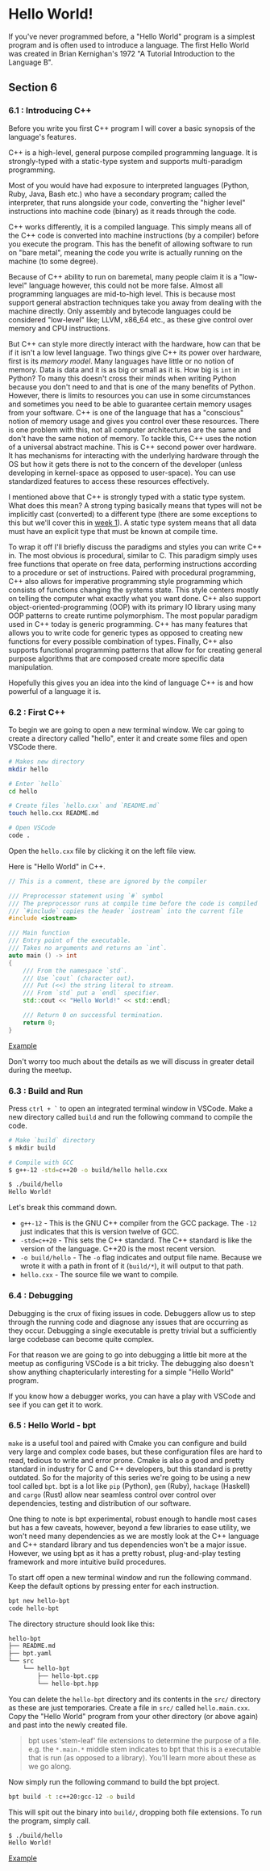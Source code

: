 # Hello World!

If you've never programmed before, a "Hello World" program is a simplest program and is often used to introduce a language. The first Hello World was created in Brian Kernighan's 1972 "A Tutorial Introduction to the Language B".

## Section 6

### 6.1 : Introducing C++

Before you write you first C++ program I will cover a basic synopsis of the language's features.

C++ is a high-level, general purpose compiled programming language. It is strongly-typed with a static-type system and supports multi-paradigm programming.

Most of you would have had exposure to interpreted languages (Python, Ruby, Java, Bash etc.) who have a secondary program; called the interpreter, that runs alongside your code, converting the "higher level" instructions into machine code (binary) as it reads through the code.

C++ works differently, it is a compiled language. This simply means all of the C++ code is converted into machine instructions (by a compiler) before you execute the program. This has the benefit of allowing software to run on "bare metal", meaning the code you write is actually running on the machine (to some degree).

Because of C++ ability to run on baremetal, many people claim it is a "low-level" language however, this could not be more false. Almost all programming languages are mid-to-high level. This is because most support general abstraction techniques take you away from dealing with the machine directly. Only assembly and bytecode languages could be considered "low-level" like; LLVM, x86_64 etc., as these give control over memory and CPU instructions.

But C++ can style more directly interact with the hardware, how can that be if it isn't a low level language. Two things give C++ its power over hardware, first is its _memory model_. Many languages have little or no notion of memory. Data is data and it is as big or small as it is. How big is `int` in Python? To many this doesn't cross their minds when writing Python because you don't need to and that is one of the many benefits of Python. However, there is limits to resources you can use in some circumstances and sometimes you need to be able to guarantee certain memory usages from your software. C++ is one of the language that has a "conscious" notion of memory usage and gives you control over these resources. There is one problem with this, not all computer architectures are the same and don't have the same notion of memory. To tackle this, C++ uses the notion of a universal abstract machine. This is C++ second power over hardware. It has mechanisms for interacting with the underlying hardware through the OS but how it gets there is not to the concern of the developer (unless developing in kernel-space as opposed to user-space). You can use standardized features to access these resources effectively.

I mentioned above that C++ is strongly typed with a static type system. What does this mean? A strong typing basically means that types will not be implicitly cast (converted) to a different type (there are some exceptions to this but we'll cover this in [week 1](/content/chapter2/README.md)). A static type system means that all data must have an explicit type that must be known at compile time.

To wrap it off I'll briefly discuss the paradigms and styles you can write C++ in. The most obvious is procedural, similar to C. This paradigm simply uses free functions that operate on free data, performing instructions according to a procedure or set of instructions. Paired with procedural programming, C++ also allows for imperative programming style programming which consists of functions changing the systems state. This style centers mostly on telling the computer what exactly what you want done. C++ also support object-oriented-programming (OOP) with its primary IO library using many OOP patterns to create runtime polymorphism. The most popular paradigm used in C++ today is generic programming. C++ has many features that allows you to write code for generic types as opposed to creating new functions for every possible combination of types. Finally, C++ also supports functional programming patterns that allow for for creating general purpose algorithms that are composed create more specific data manipulation.

Hopefully this gives you an idea into the kind of language C++ is and how powerful of a language it is.

### 6.2 : First C++

To begin we are going to open a new terminal window. We car going to create a directory called "hello", enter it and create some files and open VSCode there.

```sh
# Makes new directory
mkdir hello

# Enter `hello`
cd hello

# Create files `hello.cxx` and `README.md`
touch hello.cxx README.md

# Open VSCode
code .
```

Open the `hello.cxx` file by clicking it on the left file view.

Here is "Hello World" in C++.

```cxx
// This is a comment, these are ignored by the compiler

/// Preprocessor statement using `#` symbol
/// The preprocessor runs at compile time before the code is compiled
/// `#include` copies the header `iostream` into the current file
#include <iostream>

/// Main function
/// Entry point of the executable.
/// Takes no arguments and returns an `int`.
auto main () -> int
{
    /// From the namespace `std`.
    /// Use `cout` (character out).
    /// Put (<<) the string literal to stream.
    /// From `std` put a `endl` specifier. 
    std::cout << "Hello World!" << std::endl;

    /// Return 0 on successful termination.
    return 0;
}
```

[Example](./examples/hello/hello.cxx)

Don't worry too much about the details as we will discuss in greater detail during the meetup.

### 6.3 : Build and Run

Press `` ctrl + ` `` to open an integrated terminal window in VSCode. Make a new directory called `build` and run the following command to compile the code.

```sh
# Make `build` directory
$ mkdir build

# Compile with GCC
$ g++-12 -std=c++20 -o build/hello hello.cxx

$ ./build/hello
Hello World!
```

Let's break this command down.

- `g++-12` - This is the GNU C++ compiler from the GCC package. The `-12` just indicates that this is version twelve of GCC.
- `-std=c++20` - This sets the C++ standard. The C++ standard is like the version of the language. C++20 is the most recent version.
- `-o build/hello` - The `-o` flag indicates and output file name. Because we wrote it with a path in front of it (`build/*`), it will output to that path.
- `hello.cxx` - The source file we want to compile.

### 6.4 : Debugging

Debugging is the crux of fixing issues in code. Debuggers allow us to step through the running code and diagnose any issues that are occurring as they occur. Debugging a single executable is pretty trivial but a sufficiently large codebase can become quite complex.

For that reason we are going to go into debugging a little bit more at the meetup as configuring VSCode is a bit tricky. The debugging also doesn't show anything chaptericularly interesting for a simple "Hello World" program.

If you know how a debugger works, you can have a play with VSCode and see if you can get it to work.

### 6.5 : Hello World - bpt

`make` is a useful tool and paired with Cmake you can configure and build very large and complex code bases, but these configuration files are hard to read, tedious to write and error prone. Cmake is also a good and pretty standard in industry for C and C++ developers, but this standard is pretty outdated. So for the majority of this series we're going to be using a new tool called `bpt`. bpt is a lot like `pip` (Python), `gem` (Ruby), `hackage` (Haskell) and `cargo` (Rust) allow near seamless control over control over dependencies, testing and distribution of our software.

One thing to note is bpt experimental, robust enough to handle most cases but has a few caveats, however, beyond a few libraries to ease utility, we won't need many dependencies as we are mostly look at the C++ language and C++ standard library and tus dependencies won't be a major issue. However, we using bpt as it has a pretty robust, plug-and-play testing framework and more intuitive build procedures.

To start off open a new terminal window and run the following command. Keep the default options by pressing enter for each instruction.

```sh
bpt new hello-bpt
code hello-bpt
```

The directory structure should look like this:

```sh
hello-bpt
├── README.md
├── bpt.yaml
└── src
    └── hello-bpt
        ├── hello-bpt.cpp
        └── hello-bpt.hpp
```

You can delete the `hello-bpt` directory and its contents in the `src/` directory as these are just temporaries. Create a file in `src/` called `hello.main.cxx`. Copy the "Hello World" program from your other directory (or above again) and past into the newly created file.

> bpt uses 'stem-leaf' file extensions to determine the purpose of a file. e.g. the `*.main.*` middle stem indicates to bpt that this is a executable that is run (as opposed to a library). You'll learn more about these as we go along.

Now simply run the following command to build the bpt project.

```sh
bpt build -t :c++20:gcc-12 -o build
```

This will spit out the binary into `build/`, dropping both file extensions. To run the program, simply call.

```sh
$ ./build/hello
Hello World!
```

[Example](./examples/hello-bpt/src/hello.main.cxx)
